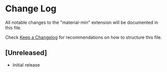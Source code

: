 # Change Log

All notable changes to the "material-min" extension will be documented in this file.

Check [Keep a Changelog](http://keepachangelog.com/) for recommendations on how to structure this file.

## [Unreleased]

- Initial release
